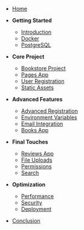 - [Home](/README.md)

- **Getting Started**
  - [Introduction](/00-Introduction/README.md)
  - [Docker](/01-Docker/README.md)
  - [PostgreSQL](/02-PostgreSQL/README.md)

- **Core Project**
  - [Bookstore Project](/03-BookstoreProject/README.md)
  - [Pages App](/04-PagesApp/README.md)
  - [User Registration](/05-UserRegistration/README.md)
  - [Static Assets](/06-StaticAssets/README.md)

- **Advanced Features**
  - [Advanced Registration](/07-AdvancedUserRegistration/README.md)
  - [Environment Variables](/08-Environment-Variables/README.md)
  - [Email Integration](/09-Email/README.md)
  - [Books App](/10-Books-App/README.md)

- **Final Touches**
  - [Reviews App](/11-Reviews-App/README.md)
  - [File Uploads](/12-File-Image-Uploads/README.md)
  - [Permissions](/13-Permissions/README.md)
  - [Search](/14-Search/README.md)

- **Optimization**
  - [Performance](/15-Performance/README.md)
  - [Security](/16-Security/README.md)
  - [Deployment](/17-Deployment/README.md)

- [Conclusion](/Conclusion/README.md)
